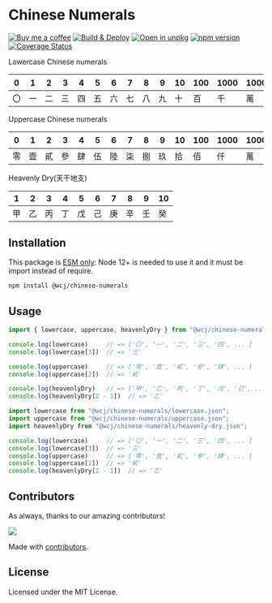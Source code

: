 Chinese Numerals
===

[![Buy me a coffee](https://img.shields.io/badge/Buy%20me%20a%20coffee-048754?logo=buymeacoffee)](https://jaywcjlove.github.io/#/sponsor)
[![Build & Deploy](https://github.com/jaywcjlove/chinese-numerals/actions/workflows/ci.yml/badge.svg)](https://github.com/jaywcjlove/chinese-numerals/actions/workflows/ci.yml)
[![Open in unpkg](https://img.shields.io/badge/Open%20in-unpkg-blue)](https://uiwjs.github.io/npm-unpkg/#/pkg/@wcj/chinese-numerals/file/README.md)
[![npm version](https://img.shields.io/npm/v/@wcj/chinese-numerals.svg)](https://www.npmjs.com/package/@wcj/chinese-numerals)
[![Coverage Status](https://jaywcjlove.github.io/chinese-numerals/badges.svg)](https://jaywcjlove.github.io/chinese-numerals/lcov-report/)

Lowercase Chinese numerals

| 0 | 1 | 2 | 3 | 4 | 5 | 6 | 7 | 8 | 9 | 10 | 100 | 1000 | 10000 | 10<sup>8</sup> | 10<sup>12</sup> | 10<sup>16</sup> | 10<sup>20</sup> | 10<sup>24</sup> | 10<sup>28</sup> | 10<sup>32</sup> | 10<sup>36</sup> | 10<sup>40</sup> | 10<sup>44</sup> | 10<sup>48</sup> |
| - | - | - | - | - | - | - | - | - | - | -- | --- | ---- | ----- | --- | ---- | ---- | ---- | ---- | ---- | ---- | ---- | ---- | ---- | ---- |
| 〇 | 一 | 二 | 三 | 四 | 五 | 六 | 七 | 八 | 九 | 十  | 百   | 千    | 萬     | 億   | 兆    | 京    | 垓    | 秭    | 穰    | 溝    | 澗    | 正    | 載    | 極    |


Uppercase Chinese numerals

| 0 | 1 | 2 | 3 | 4 | 5 | 6 | 7 | 8 | 9 | 10 | 100 | 1000 | 10000 | 10<sup>8</sup> | 10<sup>12</sup> | 10<sup>16</sup> | 10<sup>20</sup> | 10<sup>24</sup> | 10<sup>28</sup> | 10<sup>32</sup> | 10<sup>36</sup> | 10<sup>40</sup> | 10<sup>44</sup> | 10<sup>48</sup> |
| - | - | - | - | - | - | - | - | - | - | -- | --- | ---- | ----- | --- | ---- | ---- | ---- | ---- | ---- | ---- | ---- | ---- | ---- | ---- |
| 零 | 壹 | 貳 | 參 | 肆 | 伍 | 陸 | 柒 | 捌 | 玖 | 拾 | 佰 | 仟 | 萬 | 億 | 兆 | 京 | 垓 | 秭 | 穰 | 溝 | 澗 | 正 | 載 | 極 |

Heavenly Dry(天干地支)

| 1 | 2 | 3 | 4 | 5 | 6 | 7 | 8 | 9 | 10 |
| - | - | - | - | - | - | - | - | - | - |
|甲 | 乙 | 丙 | 丁 | 戊 | 己 | 庚 | 辛 | 壬 | 癸 |


## Installation

This package is [ESM only](https://gist.github.com/sindresorhus/a39789f98801d908bbc7ff3ecc99d99c): Node 12+ is needed to use it and it must be import instead of require.

```bash
npm install @wcj/chinese-numerals
```

## Usage

```js
import { lowercase, uppercase, heavenlyDry } from "@wcj/chinese-numerals";

console.log(lowercase)     // => ['〇', '一', '二', '三', '四', ... ]
console.log(lowercase[3])  // => '三'

console.log(uppercase)     // => ['零', '壹', '貳', '參', '肆', ... ]
console.log(uppercase[2])  // => '貳'

console.log(heavenlyDry)   // => ['甲', '乙', '丙', '丁', '戊', '己', ... ]
console.log(heavenlyDry[2 - 1])  // => '乙'
```

```js
import lowercase from "@wcj/chinese-numerals/lowercase.json";
import uppercase from "@wcj/chinese-numerals/uppercase.json";
import heavenlyDry from "@wcj/chinese-numerals/heavenly-dry.json";

console.log(lowercase)     // => ['〇', '一', '二', '三', '四', ... ]
console.log(lowercase[3])  // => '三'
console.log(uppercase)     // => ['零', '壹', '貳', '參', '肆', ... ]
console.log(uppercase[2])  // => '貳'
console.log(heavenlyDry[2 - 1])  // => '乙'
```

## Contributors

As always, thanks to our amazing contributors!

<a href="https://github.com/jaywcjlove/chinese-numerals/graphs/contributors">
  <img src="https://jaywcjlove.github.io/chinese-numerals/CONTRIBUTORS.svg" />
</a>

Made with [contributors](https://github.com/jaywcjlove/github-action-contributors).

## License

Licensed under the MIT License.
